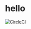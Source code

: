 # hello
[![CircleCI](https://dl.circleci.com/status-badge/img/gh/idris-samir/hello/tree/main.svg?style=svg)](https://dl.circleci.com/status-badge/redirect/gh/idris-samir/hello/tree/main)